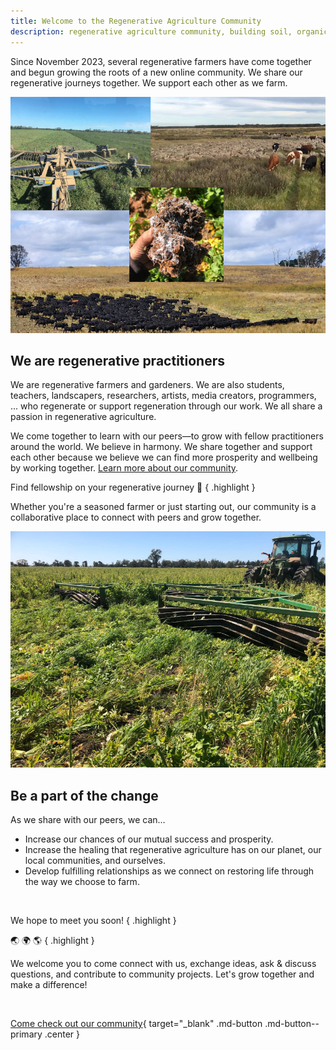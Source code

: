 ```yaml
---
title: Welcome to the Regenerative Agriculture Community
description: regenerative agriculture community, building soil, organic matter and biodiversity, healthy and more productive soil, drought- and flood-resilience, decreased use of chemical inputs, clean air and water, enhanced wildlife habitat, soil carbon capture, combat climate change
---
```


Since November 2023, several regenerative farmers have come together and begun growing the roots of a new online community. We share our regenerative journeys together. We support each other as we farm.

![Collage](assets/images/regenerative-collage-001.jpg)

## We are regenerative practitioners

We are regenerative farmers and gardeners. We are also students, teachers, landscapers, researchers, artists, media creators, programmers, ... who regenerate or support regeneration through our work. We all share a passion in regenerative agriculture.

We come together to learn with our peers&mdash;to grow with fellow practitioners around the world. We believe in harmony. We share together and support each other because we believe we can find more prosperity and wellbeing by working together. [Learn more about our community](more.md).

Find fellowship on your regenerative journey 💞
{ .highlight }

Whether you're a seasoned farmer or just starting out, our community is a collaborative place to connect with peers and grow together.

![Roller crimping](assets/images/regenerative-field-001.jpg)

## Be a part of the change

As we share with our peers, we can&hellip;

- Increase our chances of our mutual success and prosperity.
- Increase the healing that regenerative agriculture has on our planet, our local communities, and ourselves.
- Develop fulfilling relationships as we connect on restoring life through the way we choose to farm.

&nbsp;

We hope to meet you soon!
{ .highlight }

🌏 🌍 🌎
{ .highlight }

We welcome you to come connect with us, exchange ideas, ask & discuss questions, and contribute to community projects. Let's grow together and make a difference!

&nbsp;

[Come check out our community][Join]{ target="_blank" .md-button .md-button--primary .center }

&nbsp;

[Join]: https://discord.com/invite/DNH834xXZg
